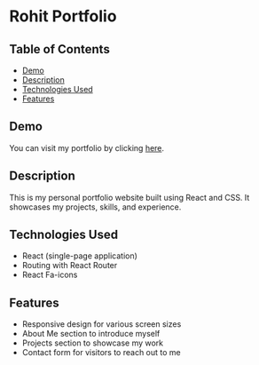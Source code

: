 # Rohit Portfolio

## Table of Contents

- [Demo](#demo)
- [Description](#description)
- [Technologies Used](#technologies-used)
- [Features](#features)

## Demo

You can visit my portfolio by clicking [here](https://rohitpundir98.github.io/personal-portfolio/).

## Description

This is my personal portfolio website built using React and CSS. It showcases my projects, skills, and experience.

## Technologies Used

- React (single-page application)
- Routing with React Router
- React Fa-icons

## Features

- Responsive design for various screen sizes
- About Me section to introduce myself
- Projects section to showcase my work
- Contact form for visitors to reach out to me
